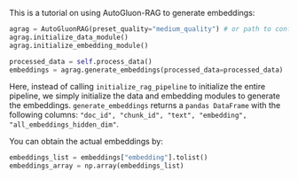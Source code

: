 This is a tutorial on using AutoGluon-RAG to generate embeddings:

```python
agrag = AutoGluonRAG(preset_quality="medium_quality") # or path to config file
agrag.initialize_data_module() 
agrag.initialize_embedding_module() 

processed_data = self.process_data()
embeddings = agrag.generate_embeddings(processed_data=processed_data)
```

Here, instead of calling `initialize_rag_pipeline` to initialize the entire pipeline, we simply initialize the data and embedding modules to generate the embeddings.
`generate_embeddings` returns a `pandas DataFrame` with the following columns: `"doc_id", "chunk_id", "text", "embedding", "all_embeddings_hidden_dim"`.

You can obtain the actual embeddings by:

```python
embeddings_list = embeddings["embedding"].tolist()
embeddings_array = np.array(embeddings_list)
```
